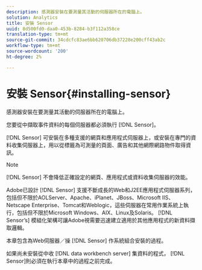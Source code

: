 ```yaml
---
description: 感測器安裝在要測量其活動的伺服器所在的電腦上。
solution: Analytics
title: 安裝 Sensor
uuid: 8d500fd0-daa0-453b-8284-b3f112a358ce
translation-type: tm+mt
source-git-commit: 34cdcfc83ae6bb620706db37228e200cff43ab2c
workflow-type: tm+mt
source-wordcount: '200'
ht-degree: 2%

---
```



# 安裝 Sensor{#installing-sensor}

感測器安裝在要測量其活動的伺服器所在的電腦上。

您要從中擷取事件資料的每個伺服器都必須執行 [!DNL Sensor]。

[!DNL Sensor] 可安裝在多種支援的網頁和應用程式伺服器上，或安裝在專門的資料收集伺服器上，用以從標籤為可測量的頁面、廣告和其他網際網路物件取得資訊。

>[!NOTE]
>
>[!DNL Sensor] 不會降低正確設定的網頁、應用程式或資料收集伺服器的效能。

Adobe已設計 [!DNL Sensor] 支援不斷成長的Web和J2EE應用程式伺服器系列，包括但不限於AOLServer、Apache、iPlanet、JBoss、Microsoft IIS、Netscape Enterprise、Tomcat和Weblogic，這些伺服器在常用作業系統上執行，包括但不限於Microsoft Windows、AIX、Linux及Solaris。 [!DNL Sensor’s] 模組化架構可讓Adobe視需要迅速建立適用於其他應用程式的新資料擷取邏輯。

本章包含為Web伺服器／操 [!DNL Sensor] 作系統組合安裝的過程。

如果尚未安裝從中收 [!DNL data workbench server] 集資料的程式， [!DNL Sensor]則必須在執行本章中的過程之前完成。
